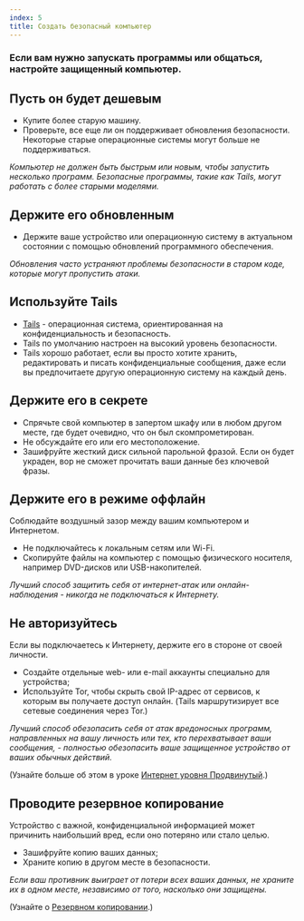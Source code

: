 ```yaml
---
index: 5
title: Создать безопасный компьютер
---
```

### Если вам нужно запускать программы или общаться, настройте защищенный компьютер.

## Пусть он будет дешевым

*   Купите более старую машину.
*   Проверьте, все еще ли он поддерживает обновления безопасности. Некоторые старые операционные системы могут больше не поддерживаться.

*Компьютер не должен быть быстрым или новым, чтобы запустить несколько программ. Безопасные программы, такие как Tails, могут работать с более старыми моделями.*

## Держите его обновленным

*   Держите ваше устройство или операционную систему в актуальном состоянии с помощью обновлений программного обеспечения.

*Обновления часто устраняют проблемы безопасности в старом коде, которые могут пропустить атаки.*

## Используйте Tails

* [Tails](https://tails.boum.org/) - операционная система, ориентированная на конфиденциальность и безопасность.
* Tails по умолчанию настроен на высокий уровень безопасности.
* Tails хорошо работает, если вы просто хотите хранить, редактировать и писать конфиденциальные сообщения, даже если вы предпочитаете другую операционную систему на каждый день.

## Держите его в секрете

*   Спрячьте свой компьютер в запертом шкафу или в любом другом месте, где будет очевидно, что он был скомпрометирован.
*  Не обсуждайте его или его местоположение.
*   Зашифруйте жесткий диск сильной парольной фразой. Если он будет украден, вор не сможет прочитать ваши данные без ключевой фразы.

## Держите его в режиме оффлайн

Соблюдайте воздушный зазор между вашим компьютером и Интернетом.

*   Не подключайтесь к локальным сетям или Wi-Fi.
*  Скопируйте файлы на компьютер с помощью физического носителя, например DVD-дисков или USB-накопителей.

*Лучший способ защитить себя от интернет-атак или онлайн-наблюдения - никогда не подключаться к Интернету.*

## Не авторизуйтесь

Если вы подключаетесь к Интернету, держите его в стороне от своей личности.

*   Создайте отдельные web- или e-mail аккаунты специально для устройства;
*   Используйте Tor, чтобы скрыть свой IP-адрес от сервисов, к которым вы получаете доступ онлайн. (Tails маршрутизирует все сетевые соединения через Tor.)

*Лучший способ обезопасить себя от атак вредоносных программ, направленных на вашу личность или тех, кто перехватывает ваши сообщения, - полностью обезопасить ваше защищенное устройство от ваших обычных действий.*

(Узнайте больше об этом в уроке [Интернет уровня Продвинутый](umbrella://communications/the-internet/advanced).)

## Проводите резервное копирование

Устройство с важной, конфиденциальной информацией может причинить наибольший вред, если оно потеряно или стало целью.

*   Зашифруйте копию ваших данных;
*   Храните копию в другом месте в безопасности.

*Если ваш противник выиграет от потери всех ваших данных, не храните их в одном месте, независимо от того, насколько они защищены.*

(Узнайте о [Резервном копировании](umbrella://information/backing-up).)
